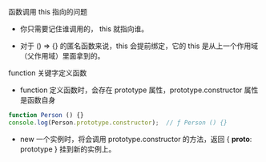 函数调用 this 指向的问题

+ 你只需要记住谁调用的， this 就指向谁。

+ 对于 () => {} 的匿名函数来说，this 会提前绑定，它的	this 是从上一个作用域（父作用域）里面拿到的。

function 关键字定义函数

+ function 定义函数时，会存在 prototype 属性，prototype.constructor 属性是函数自身

```javascript
function Person () {}
console.log(Person.prototype.constructor);  // ƒ Person () {}
```

+ new 一个实例时，将会调用 prototype.constructor 的方法，返回 { __proto__: prototype } 挂到新的实例上。 